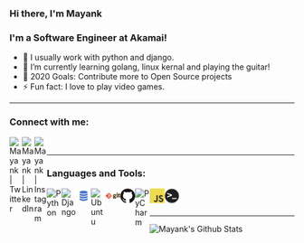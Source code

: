 ### Hi there, I'm Mayank

### I'm a Software Engineer at Akamai!
- 🔭 I usually work with python and django.
- 🌱 I’m currently learning golang, linux kernal and playing the guitar!
- 🥅 2020 Goals: Contribute more to Open Source projects
- ⚡ Fun fact: I love to play video games.

---

### Connect with me:

[<img align="left" alt="Mayank | Twitter" width="22px" src="https://cdn.jsdelivr.net/npm/simple-icons@v3/icons/twitter.svg" />][twitter]
[<img align="left" alt="Mayank | LinkedIn" width="22px" src="https://cdn.jsdelivr.net/npm/simple-icons@v3/icons/linkedin.svg" />][linkedin]
[<img align="left" alt="Mayank | Instagram" width="22px" src="https://cdn.jsdelivr.net/npm/simple-icons@v3/icons/instagram.svg" />][instagram]

<br />

---

### Languages and Tools:

<img align="left" alt="Python" width="26px" src="https://upload.wikimedia.org/wikipedia/commons/thumb/c/c3/Python-logo-notext.svg/1024px-Python-logo-notext.svg.png" />
<img align="left" alt="Django" width="26px" src="https://lucasbiason.github.io/images/logos/django-min.png" />
<img align="left" alt="SQL" width="26px" src="https://raw.githubusercontent.com/github/explore/80688e429a7d4ef2fca1e82350fe8e3517d3494d/topics/sql/sql.png" />
<img align="left" alt="Ubuntu" width="26px" src="https://kashewnuts.github.io/_images/ubuntu-logo.png" />
<img align="left" alt="Git" width="26px" src="https://raw.githubusercontent.com/github/explore/80688e429a7d4ef2fca1e82350fe8e3517d3494d/topics/git/git.png" />
<img align="left" alt="GitHub" width="26px" src="https://raw.githubusercontent.com/github/explore/78df643247d429f6cc873026c0622819ad797942/topics/github/github.png" />
<img align="left" alt="PyCharm" width="26px" src="https://cw-production-assetsbucket-8j84s7jns7p2.s3.amazonaws.com/media/blog-images/logo.png" />
<img align="left" alt="JavaScript" width="26px" src="https://raw.githubusercontent.com/github/explore/80688e429a7d4ef2fca1e82350fe8e3517d3494d/topics/javascript/javascript.png" />
<img align="left" alt="HTML5" width="26px" src="https://raw.githubusercontent.com/github/explore/80688e429a7d4ef2fca1e82350fe8e3517d3494d/topics/terminal/terminal.png" />

<br />
<br />

---

<img align="left" alt="Mayank's Github Stats" src="https://github-readme-stats.vercel.app/api?username=IamMayankThakur&show_icons=true&hide_border=true" />

[twitter]: https://twitter.com/TheMayankThakur
[instagram]: https://instagram.com/IamMayankThakur
[linkedin]: https://linkedin.com/in/IamMayankThakur
